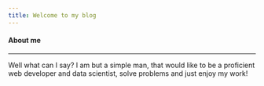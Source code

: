 ```yaml
---
title: Welcome to my blog
---
```



#### About me
-------------
Well what can I say? I am but a simple man, that would like to be a proficient web developer and data scientist, solve problems
and just enjoy my work!



